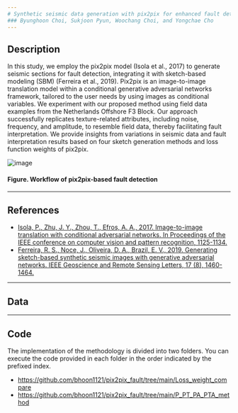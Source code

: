 ```yaml
---
# Synthetic seismic data generation with pix2pix for enhanced fault detection model training
### Byunghoon Choi, Sukjoon Pyun, Woochang Choi, and Yongchae Cho
---
```


## Description
In this study, we employ the pix2pix model (Isola et al., 2017) to generate seismic sections for fault detection, integrating it with sketch-based modeling (SBM) (Ferreira et al., 2019). Pix2pix is an image-to-image translation model within a conditional generative adversarial networks framework, tailored to the user needs by using images as conditional variables. We experiment with our proposed method using field data examples from the Netherlands Offshore F3 Block. Our approach successfully replicates texture-related attributes, including noise, frequency, and amplitude, to resemble field data, thereby facilitating fault interpretation. We provide insights from variations in seismic data and fault interpretation results based on four sketch generation methods and loss function weights of pix2pix. 

![image](https://github.com/bhoon1121/pix2pix_fault/assets/46484101/494434e7-402d-46c5-9938-ad93fe7e9489)
#### Figure. Workflow of pix2pix-based fault detection

---
## References
- [Isola, P., Zhu, J. Y., Zhou, T., Efros, A. A., 2017. Image-to-image translation with conditional adversarial networks. In Proceedings of the IEEE conference on computer vision and pattern recognition, 1125-1134.](https://doi.org/10.48550/arXiv.1611.07004.)
- [Ferreira, R. S., Noce, J., Oliveira, D. A., Brazil, E. V., 2019. Generating sketch-based synthetic seismic images with generative adversarial networks. IEEE Geoscience and Remote Sensing Letters, 17 (8), 1460-1464.](https://doi.org/10.1109/LGRS.2019.2945680.)

---
## Data

---
## Code
The implementation of the methodology is divided into two folders.
You can execute the code provided in each folder in the order indicated by the prefixed index.
- https://github.com/bhoon1121/pix2pix_fault/tree/main/Loss_weight_compare
- https://github.com/bhoon1121/pix2pix_fault/tree/main/P_PT_PA_PTA_method


